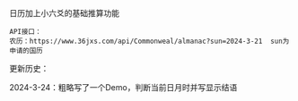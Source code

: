 日历加上小六爻的基础推算功能

```
API接口：
农历：https://www.36jxs.com/api/Commonweal/almanac?sun=2024-3-21  sun为申请的国历
```



更新历史：

2024-3-24：粗略写了一个Demo，判断当前日月时并写显示结语
